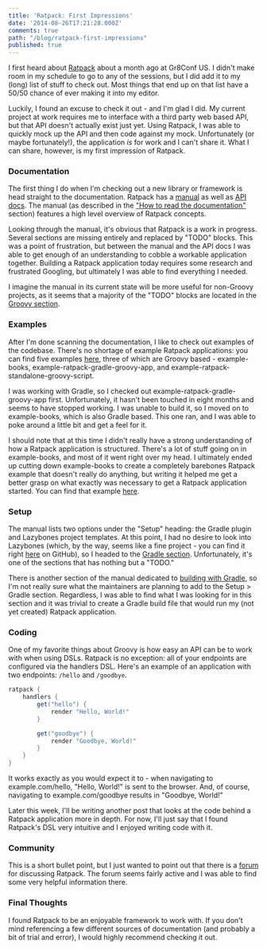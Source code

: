 ```yaml
---
title: 'Ratpack: First Impressions'
date: '2014-08-26T17:21:28.000Z'
comments: true
path: "/blog/ratpack-first-impressions"
published: true
---
```

I first heard about [Ratpack](http://www.ratpack.io/) about a month ago at Gr8Conf US. I didn't make room in my schedule to go to any of the sessions, but I did add it to my (long) list of stuff to check out. Most things that end up on that list have a 50/50 chance of ever making it into my editor. 

Luckily, I found an excuse to check it out - and I'm glad I did. My current project at work requires me to interface with a third party web based API, but that API doesn't actually exist just yet. Using Ratpack, I was able to quickly mock up the API and then code against my mock. Unfortunately (or maybe fortunately!), the application _is_ for work and I can't share it. What I can share, however, is my first impression of Ratpack.

<!-- more -->

### Documentation
The first thing I do when I'm checking out a new library or framework is head straight to the documentation. Ratpack has a [manual](http://www.ratpack.io/manual/current/index.html) as well as [API docs](http://www.ratpack.io/manual/current/api/). The manual (as described in the ["How to read the documentation"](http://www.ratpack.io/manual/current/intro.html#how_to_read_the_documentation) section) features a high level overview of Ratpack concepts.

Looking through the manual, it's obvious that Ratpack is a work in progress. Several sections are missing entirely and replaced by "TODO" blocks. This was a point of frustration, but between the manual and the API docs I was able to get enough of an understanding to cobble a workable application together. Building a Ratpack application today requires some research and frustrated Googling, but ultimately I was able to find everything I needed. 

I imagine the manual in its current state will be more useful for non-Groovy projects, as it seems that a majority of the "TODO" blocks are located in the [Groovy section](http://www.ratpack.io/manual/current/groovy.html#groovy).

### Examples
After I'm done scanning the documentation, I like to check out examples of the codebase. There's no shortage of example Ratpack applications: you can find five examples [here](https://github.com/ratpack), three of which are Groovy based - example-books, example-ratpack-gradle-groovy-app, and example-ratpack-standalone-groovy-script.

I was working with Gradle, so I checked out example-ratpack-gradle-groovy-app first. Unfortunately, it hasn't been touched in eight months and seems to have stopped working. I was unable to build it, so I moved on to example-books, which is also Gradle based. This one ran, and I was able to poke around a little bit and get a feel for it.

I should note that at this time I didn't really have a strong understanding of how a Ratpack application is structured. There's a lot of stuff going on in example-books, and most of it went right over my head. I ultimately ended up cutting down example-books to create a completely barebones Ratpack example that doesn't really do anything, but writing it helped me get a better grasp on what exactly was necessary to get a Ratpack application started. You can find that example [here](https://github.com/ratpack/example-books.git).

### Setup
The manual lists two options under the "Setup" heading: the Gradle plugin and Lazybones project templates. At this point, I had no desire to look into Lazybones (which, by the way, seems like a fine project - you can find it right [here](https://github.com/pledbrook/lazybones) on GitHub), so I headed to the [Gradle section](http://www.ratpack.io/manual/current/setup.html#using_the_gradle_plugins). Unfortunately, it's one of the sections that has nothing but a "TODO."

There is another section of the manual dedicated to [building with Gradle](http://www.ratpack.io/manual/current/gradle.html#building_with_gradle), so I'm not really sure what the maintainers are planning to add to the Setup > Gradle section. Regardless, I was able to find what I was looking for in this section and it was trivial to create a Gradle build file that would run my (not yet created) Ratpack application.

### Coding
One of my favorite things about Groovy is how easy an API can be to work with when using DSLs. Ratpack is no exception: all of your endpoints are configured via the handlers DSL. Here's an example of an application with two endpoints: `/hello` and `/goodbye`.

``` groovy
ratpack {
	handlers {
		get("hello") {
			render "Hello, World!"
		}

		get("goodbye") {
			render "Goodbye, World!"
		}
	}
}
```

It works exactly as you would expect it to - when navigating to example.com/hello, "Hello, World!" is sent to the browser. And, of course, navigating to example.com/goodbye results in "Goodbye, World!"

Later this week, I'll be writing another post that looks at the code behind a Ratpack application more in depth. For now, I'll just say that I found Ratpack's DSL very intuitive and I enjoyed writing code with it.

### Community
This is a short bullet point, but I just wanted to point out that there is a [forum](http://forum.ratpack.io/) for discussing Ratpack. The forum seems fairly active and I was able to find some very helpful information there.

### Final Thoughts
I found Ratpack to be an enjoyable framework to work with. If you don't mind referencing a few different sources of documentation (and probably a bit of trial and error), I would highly recommend checking it out.

